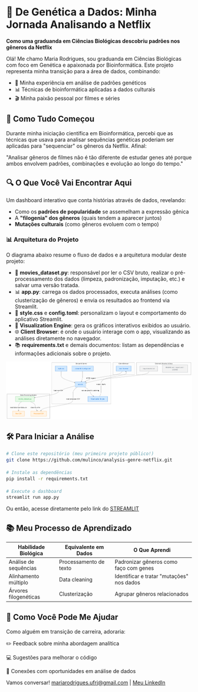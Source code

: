 # 🧬 De Genética a Dados: Minha Jornada Analisando a Netflix

**Como uma graduanda em Ciências Biológicas descobriu padrões nos gêneros da Netflix**

Olá! Me chamo Maria Rodrigues, sou graduanda em Ciências Biológicas com foco em Genética e apaixonada por Bioinformática. Este projeto representa minha transição para a área de dados, combinando:

- 🧪 Minha experiência em análise de padrões genéticos
- 📊 Técnicas de bioinformática aplicadas a dados culturais
- 🎬 Minha paixão pessoal por filmes e séries

## 🌱 Como Tudo Começou

Durante minha iniciação científica em Bioinformática, percebi que as técnicas que usava para analisar sequências genéticas poderiam ser aplicadas para "sequenciar" os gêneros da Netflix. Afinal:

"Analisar gêneros de filmes não é tão diferente de estudar genes até porque ambos envolvem padrões, combinações e evolução ao longo do tempo."

## 🔍 O Que Você Vai Encontrar Aqui

Um dashboard interativo que conta histórias através de dados, revelando:

- Como os **padrões de popularidade** se assemelham a expressão gênica
- A **"filogenia" dos gêneros** (quais tendem a aparecer juntos)
- **Mutações culturais** (como gêneros evoluem com o tempo)

### 📊 Arquitetura do Projeto

O diagrama abaixo resume o fluxo de dados e a arquitetura modular deste projeto:

- 🔄 **movies_dataset.py**: responsável por ler o CSV bruto, realizar o pré-processamento dos dados (limpeza, padronização, imputação, etc.) e salvar uma versão tratada.
- 📊 **app.py**: carrega os dados processados, executa análises (como clusterização de gêneros) e envia os resultados ao frontend via Streamlit.
- 🎨 **style.css** e **config.toml**: personalizam o layout e comportamento do aplicativo Streamlit.
- 🧩 **Visualization Engine**: gera os gráficos interativos exibidos ao usuário.
- 🌐 **Client Browser**: é onde o usuário interage com o app, visualizando as análises diretamente no navegador.
- 📚 **requirements.txt** e demais documentos: listam as dependências e informações adicionais sobre o projeto.

![Diagrama da Arquitetura do Projeto](figures/architecture-diagram.png)


## 🛠️ Para Iniciar a Análise

```bash
# Clone este repositório (meu primeiro projeto público!)
git clone https://github.com/mulinco/analysis-genre-netflix.git

# Instale as dependências
pip install -r requirements.txt

# Execute o dashboard
streamlit run app.py
```
Ou então, acesse diretamente pelo link do [STREAMLIT](https://analysis-genre-netflix.streamlit.app/)

## 📚 Meu Processo de Aprendizado

| Habilidade Biológica    | Equivalente em Dados   | O Que Aprendi                                      |
|-------------------------|------------------------|----------------------------------------------------|
| Análise de sequências   | Processamento de texto | Padronizar gêneros como faço com genes             |
| Alinhamento múltiplo    | Data cleaning           | Identificar e tratar "mutações" nos dados          |
| Árvores filogenéticas   | Clusterização           | Agrupar gêneros relacionados                       |

## 🤝 Como Você Pode Me Ajudar

Como alguém em transição de carreira, adoraria:

✏️ Feedback sobre minha abordagem analítica

💻 Sugestões para melhorar o código

🔗 Conexões com oportunidades em análise de dados


Vamos conversar! [mariarodrigues.ufrj@gmail.com](mailto:mariarodrigues.ufrj@gmail.com) | [Meu LinkedIn](https://linkedin.com/in/mariaclararodrigues3113) 


